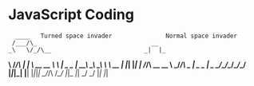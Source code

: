 # JavaScript Coding
      ____   Turned space invader               Normal space invader
     /___/\_                                __
    _\   \/_/\__                          _|  |_
  __\       \/_/\                       _|      |_
  \   __    __ \ \                     |  _    _  |
 __\  \_\   \_\ \ \   __               | |_|  |_| |
/_/\\   __   __  \ \_/_/\           _  |  _    _  |  _
\_\/_\__\/\__\/\__\/_\_\/          |_|_|_| |__| |_|_|_|
   \_\/_/\       /_\_\/              |_|_        _|_|
      \_\/       \_\/                  |_|      |_|